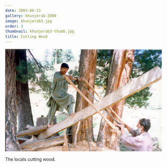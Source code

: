 ```yaml
---
date: 2003-06-21
gallery: khunjerab-2000
image: khunjerab3.jpg
order: 3
thumbnail: khunjerab3-thumb.jpg
title: Cutting Wood
---
```


![Cutting Wood](./khunjerab3.jpg)

The locals cutting wood.